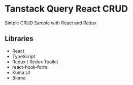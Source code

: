 # Tanstack Query React CRUD

Simple CRUD Sample with React and Redux

## Libraries

- React
- TypeScript
- Redux / Redux Toolkit
- react-hook-form
- Kuma UI
- Biome
